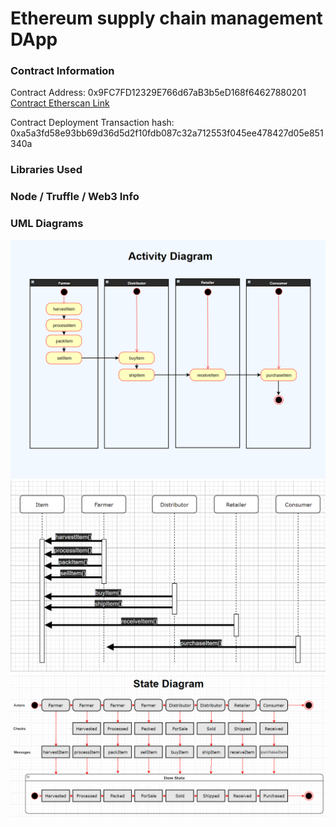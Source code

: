 # Ethereum supply chain management DApp

### Contract Information

Contract Address: 0x9FC7FD12329E766d67aB3b5eD168f64627880201
[Contract Etherscan Link](https://rinkeby.etherscan.io/address/0x9FC7FD12329E766d67aB3b5eD168f64627880201)

Contract Deployment Transaction hash: 0xa5a3fd58e93bb69d36d5d2f10fdb087c32a712553f045ee478427d05e851340a

### Libraries Used


### Node / Truffle / Web3 Info


### UML Diagrams
![Sequence Diagram](https://raw.githubusercontent.com/waldrupm/EthSupplyChain/master/UML/ActivityDiagram.png)
![Activity Diagram](https://raw.githubusercontent.com/waldrupm/EthSupplyChain/master/UML/SequenceDiagram.png)
![State Diagram](https://raw.githubusercontent.com/waldrupm/EthSupplyChain/master/UML/StateDiagram.png)

